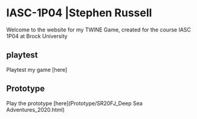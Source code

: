 # IASC-1P04 |Stephen Russell

Welcome to the website for my TWINE Game, created for the course IASC 1P04 at Brock University

## playtest

Playtest my game [here]

## Prototype

Play the prototype [here](Prototype/SR20FJ_Deep Sea Adventures_2020.html)
